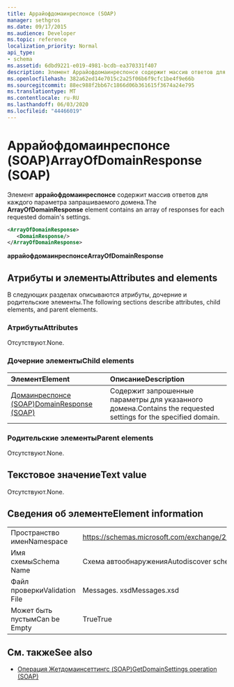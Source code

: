 ```yaml
---
title: Аррайофдомаинреспонсе (SOAP)
manager: sethgros
ms.date: 09/17/2015
ms.audience: Developer
ms.topic: reference
localization_priority: Normal
api_type:
- schema
ms.assetid: 6dbd9221-e019-4981-bcdb-ea370331f407
description: Элемент Аррайофдомаинреспонсе содержит массив ответов для каждого параметра запрашиваемого домена.
ms.openlocfilehash: 382a62ed14e7015c2a25f06b6f9cfc1be4f9e66b
ms.sourcegitcommit: 88ec988f2bb67c1866d06b361615f3674a24e795
ms.translationtype: MT
ms.contentlocale: ru-RU
ms.lasthandoff: 06/03/2020
ms.locfileid: "44466019"
---
```

# <a name="arrayofdomainresponse-soap"></a><span data-ttu-id="a8cbb-103">Аррайофдомаинреспонсе (SOAP)</span><span class="sxs-lookup"><span data-stu-id="a8cbb-103">ArrayOfDomainResponse (SOAP)</span></span>

<span data-ttu-id="a8cbb-104">Элемент **аррайофдомаинреспонсе** содержит массив ответов для каждого параметра запрашиваемого домена.</span><span class="sxs-lookup"><span data-stu-id="a8cbb-104">The **ArrayOfDomainResponse** element contains an array of responses for each requested domain's settings.</span></span> 
  
```XML
<ArrayOfDomainResponse>
   <DomainResponse/>
</ArrayOfDomainResponse>
```

 <span data-ttu-id="a8cbb-105">**аррайофдомаинреспонсе**</span><span class="sxs-lookup"><span data-stu-id="a8cbb-105">**ArrayOfDomainResponse**</span></span>
## <a name="attributes-and-elements"></a><span data-ttu-id="a8cbb-106">Атрибуты и элементы</span><span class="sxs-lookup"><span data-stu-id="a8cbb-106">Attributes and elements</span></span>

<span data-ttu-id="a8cbb-107">В следующих разделах описываются атрибуты, дочерние и родительские элементы.</span><span class="sxs-lookup"><span data-stu-id="a8cbb-107">The following sections describe attributes, child elements, and parent elements.</span></span>
  
### <a name="attributes"></a><span data-ttu-id="a8cbb-108">Атрибуты</span><span class="sxs-lookup"><span data-stu-id="a8cbb-108">Attributes</span></span>

<span data-ttu-id="a8cbb-109">Отсутствуют.</span><span class="sxs-lookup"><span data-stu-id="a8cbb-109">None.</span></span>
  
### <a name="child-elements"></a><span data-ttu-id="a8cbb-110">Дочерние элементы</span><span class="sxs-lookup"><span data-stu-id="a8cbb-110">Child elements</span></span>

|<span data-ttu-id="a8cbb-111">**Элемент**</span><span class="sxs-lookup"><span data-stu-id="a8cbb-111">**Element**</span></span>|<span data-ttu-id="a8cbb-112">**Описание**</span><span class="sxs-lookup"><span data-stu-id="a8cbb-112">**Description**</span></span>|
|:-----|:-----|
|[<span data-ttu-id="a8cbb-113">Домаинреспонсе (SOAP)</span><span class="sxs-lookup"><span data-stu-id="a8cbb-113">DomainResponse (SOAP)</span></span>](domainresponse-soap.md) <br/> |<span data-ttu-id="a8cbb-114">Содержит запрошенные параметры для указанного домена.</span><span class="sxs-lookup"><span data-stu-id="a8cbb-114">Contains the requested settings for the specified domain.</span></span>  <br/> |
   
### <a name="parent-elements"></a><span data-ttu-id="a8cbb-115">Родительские элементы</span><span class="sxs-lookup"><span data-stu-id="a8cbb-115">Parent elements</span></span>

<span data-ttu-id="a8cbb-116">Отсутствуют.</span><span class="sxs-lookup"><span data-stu-id="a8cbb-116">None.</span></span>
  
## <a name="text-value"></a><span data-ttu-id="a8cbb-117">Текстовое значение</span><span class="sxs-lookup"><span data-stu-id="a8cbb-117">Text value</span></span>

<span data-ttu-id="a8cbb-118">Отсутствуют.</span><span class="sxs-lookup"><span data-stu-id="a8cbb-118">None.</span></span>
  
## <a name="element-information"></a><span data-ttu-id="a8cbb-119">Сведения об элементе</span><span class="sxs-lookup"><span data-stu-id="a8cbb-119">Element information</span></span>

|||
|:-----|:-----|
|<span data-ttu-id="a8cbb-120">Пространство имен</span><span class="sxs-lookup"><span data-stu-id="a8cbb-120">Namespace</span></span>  <br/> |https://schemas.microsoft.com/exchange/2010/Autodiscover  <br/> |
|<span data-ttu-id="a8cbb-121">Имя схемы</span><span class="sxs-lookup"><span data-stu-id="a8cbb-121">Schema Name</span></span>  <br/> |<span data-ttu-id="a8cbb-122">Схема автообнаружения</span><span class="sxs-lookup"><span data-stu-id="a8cbb-122">Autodiscover schema</span></span>  <br/> |
|<span data-ttu-id="a8cbb-123">Файл проверки</span><span class="sxs-lookup"><span data-stu-id="a8cbb-123">Validation File</span></span>  <br/> |<span data-ttu-id="a8cbb-124">Messages. xsd</span><span class="sxs-lookup"><span data-stu-id="a8cbb-124">Messages.xsd</span></span>  <br/> |
|<span data-ttu-id="a8cbb-125">Может быть пустым</span><span class="sxs-lookup"><span data-stu-id="a8cbb-125">Can be Empty</span></span>  <br/> |<span data-ttu-id="a8cbb-126">True</span><span class="sxs-lookup"><span data-stu-id="a8cbb-126">True</span></span>  <br/> |
   
## <a name="see-also"></a><span data-ttu-id="a8cbb-127">См. также</span><span class="sxs-lookup"><span data-stu-id="a8cbb-127">See also</span></span>

- [<span data-ttu-id="a8cbb-128">Операция Жетдомаинсеттингс (SOAP)</span><span class="sxs-lookup"><span data-stu-id="a8cbb-128">GetDomainSettings operation (SOAP)</span></span>](getdomainsettings-operation-soap.md)

